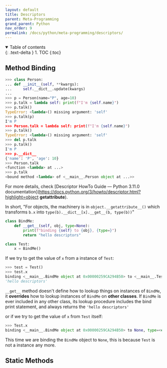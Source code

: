 ```yaml
---
layout: default
title: Descriptors
parent: Meta-Programming
grand_parent: Python
nav_order: 9
permalink: /docs/python/meta-programming/descriptors/
---
```


<details open markdown="block">
  <summary>
    Table of contents
  </summary>
  {: .text-delta }
1. TOC
{:toc}
</details>

## Method Binding

```python
>>> class Person:
... def __init__(self, **kwargs):
...     self.__dict__.update(kwargs)
...        
>>> p = Person(name="P", age=10)
>>> p.talk = lambda self: print(f"I'm {self.name}")
>>> p.talk()
TypeError: <lambda>() missing argument: 'self'
>>> p.talk(p)
I'm P
>>> Person.talk = lambda self: print(f"I'm {self.name}")
>>> p.talk()
TypeError: <lambda>() missing argument: 'self'
>>> del p.talk
>>> p.talk()
I'm P
>>> p.__dict__
{'name': 'P', 'age': 10}
>>> Person.talk
<function <lambda> at ...>
>>> p.talk
<bound method <lambda> of <__main__.Person object at ...>>
```

For more details, check [Descriptor HowTo Guide — Python 3.11.0 documentation](https://docs.python.org/3/howto/descriptor.html?highlight=object __getattribute__).

In short, "For objects, the machinery is in `object.__getattribute__()` which transforms `b.x` into `type(b).__dict__[x].__get__(b, type(b))`"

```python
class BindMe:
    def __get__(self, obj, type=None):
        print(f"binding {self} to {obj}, {type=}")
        return "hello descriptors"

class Test:
    x = BindMe()
```

If we try to get the value of `x` from a instance of `Test`:

```python
>>> test = Test()
>>> test.x
binding <__main__.BindMe object at 0x00000259CA294B50> to <__main__.Test object at 0x00000259CA2946D0>, type=<class '__main__.Test'>
'hello descriptors'
```

`__get__` method doesn't define how to lookup things on instances of `BindMe`, it **overrides** how to lookup instances of `BindMe` on **other classes**. If `BindMe` is ever included in any other class, its lookup procedure includes the bind print statement, and always returns the `'hello descriptors'` 

or if we try to get the value of `x` from `Test` itself:

```python
>>> Test.x
binding <__main__.BindMe object at 0x00000259CA294B50> to None, type=<class '__main__.Test'>
```

This time we are binding the `BindMe` object to `None`, this is because `Test` is not a instance any more.

## Static Methods

